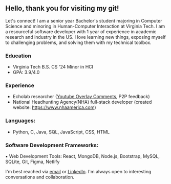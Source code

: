 ## Hello, thank you for visiting my git!

Let's connect! I am a senior year Bachelor's student majoring in Computer Science and minoring in Human-Computer Interaction at Virginia Tech. I am a resourceful software developer with 1 year of experience in academic research and industry in the US. I love learning new things, exposing myself to challenging problems, and solving them with my technical toolbox.

### Education
* Virginia Tech B.S. CS '24 Minor in HCI
* GPA:     3.9/4.0

### Experience
* Echolab researcher ([Youtube Overlay Comments](https://github.com/doooh98/Youtube-Overlay-Comments), P2P feedback)
* National Headhunting Agency(NHA) full-stack developer (created website: https://www.nhaamerica.com)

### Languages:
* Python, C, Java, SQL, JavaScript, CSS, HTML


### Software Development Frameworks:
▪ Web Development Tools: React, MongoDB, Node.js, Bootstrap, MySQL, SQLite, Git, Figma, Netlify


I'm best reached via [email](doooh@vt.edu) or [LinkedIn](https://www.linkedin.com/in/discord). I'm always open to interesting conversations and collaboration.


